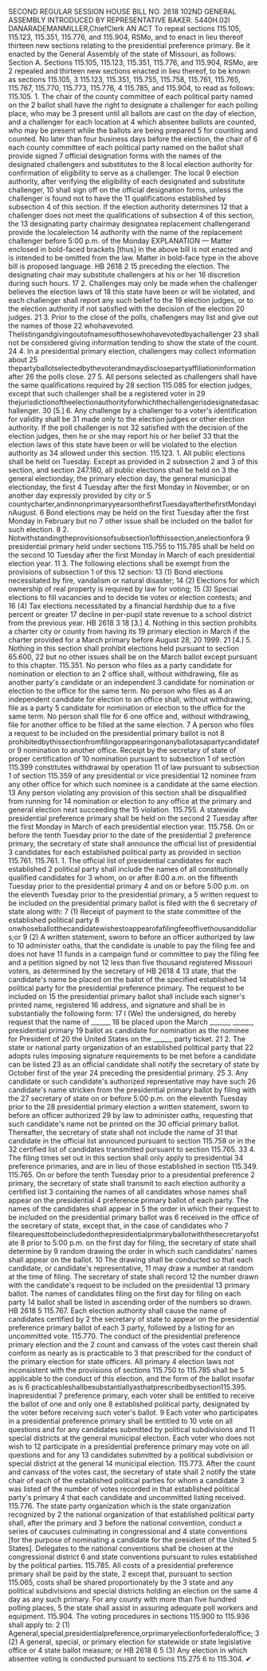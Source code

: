 SECOND REGULAR SESSION
HOUSE BILL NO. 2618
102ND GENERAL ASSEMBLY
INTRODUCED BY REPRESENTATIVE BAKER.
5440H.02I DANARADEMANMILLER,ChiefClerk
AN ACT
To repeal sections 115.105, 115.123, 115.351, 115.776, and 115.904, RSMo, and to enact in
lieu thereof thirteen new sections relating to the presidential preference primary.
Be it enacted by the General Assembly of the state of Missouri, as follows:
Section A. Sections 115.105, 115.123, 115.351, 115.776, and 115.904, RSMo, are
2 repealed and thirteen new sections enacted in lieu thereof, to be known as sections 115.105,
3 115.123, 115.351, 115.755, 115.758, 115.761, 115.765, 115.767, 115.770, 115.773, 115.776,
4 115.785, and 115.904, to read as follows:
115.105. 1. The chair of the county committee of each political party named on the
2 ballot shall have the right to designate a challenger for each polling place, who may be
3 present until all ballots are cast on the day of election, and a challenger for each location at
4 which absentee ballots are counted, who may be present while the ballots are being prepared
5 for counting and counted. No later than four business days before the election, the chair of
6 each county committee of each political party named on the ballot shall provide signed
7 official designation forms with the names of the designated challengers and substitutes to the
8 local election authority for confirmation of eligibility to serve as a challenger. The local
9 election authority, after verifying the eligibility of each designated and substitute challenger,
10 shall sign off on the official designation forms, unless the challenger is found not to have the
11 qualifications established by subsection 4 of this section. If the election authority determines
12 that a challenger does not meet the qualifications of subsection 4 of this section, the
13 designating party chairmay designatea replacement challengerand provide the localelection
14 authority with the name of the replacement challenger before 5:00 p.m. of the Monday
EXPLANATION — Matter enclosed in bold-faced brackets [thus] in the above bill is not enacted and is
intended to be omitted from the law. Matter in bold-face type in the above bill is proposed language.
HB 2618 2
15 preceding the election. The designating chair may substitute challengers at his or her
16 discretion during such hours.
17 2. Challenges may only be made when the challenger believes the election laws of
18 this state have been or will be violated, and each challenger shall report any such belief to the
19 election judges, or to the election authority if not satisfied with the decision of the election
20 judges.
21 3. Prior to the close of the polls, challengers may list and give out the names of those
22 whohavevoted. Thelistingandgivingoutofnamesofthosewhohavevotedbyachallenger
23 shall not be considered giving information tending to show the state of the count.
24 4. In a presidential primary election, challengers may collect information about
25 thepartyballotselectedbythevoterandmaydisclosepartyaffiliationinformationafter
26 the polls close.
27 5. All persons selected as challengers shall have the same qualifications required by
28 section 115.085 for election judges, except that such challenger shall be a registered voter in
29 thejurisdictionoftheelectionauthorityforwhichthechallengerisdesignatedasachallenger.
30 [5.] 6. Any challenge by a challenger to a voter's identification for validity shall be
31 made only to the election judges or other election authority. If the poll challenger is not
32 satisfied with the decision of the election judges, then he or she may report his or her belief
33 that the election laws of this state have been or will be violated to the election authority as
34 allowed under this section.
115.123. 1. All public elections shall be held on Tuesday. Except as provided in
2 subsection 2 and 3 of this section, and section 247.180, all public elections shall be held on
3 the general electionday, the primary election day, the general municipal electionday, the first
4 Tuesday after the first Monday in November, or on another day expressly provided by city or
5 countycharter,andinnonprimaryyearsonthefirstTuesdayafterthefirstMondayinAugust.
6 Bond elections may be held on the first Tuesday after the first Monday in February but no
7 other issue shall be included on the ballot for such election.
8 2. Notwithstandingtheprovisionsofsubsection1ofthissection,anelectionfora
9 presidential primary held under sections 115.755 to 115.785 shall be held on the second
10 Tuesday after the first Monday in March of each presidential election year.
11 3. The following elections shall be exempt from the provisions of subsection 1 of this
12 section:
13 (1) Bond elections necessitated by fire, vandalism or natural disaster;
14 (2) Elections for which ownership of real property is required by law for voting;
15 (3) Special elections to fill vacancies and to decide tie votes or election contests; and
16 (4) Tax elections necessitated by a financial hardship due to a five percent or greater
17 decline in per-pupil state revenue to a school district from the previous year.
HB 2618 3
18 [3.] 4. Nothing in this section prohibits a charter city or county from having its
19 primary election in March if the charter provided for a March primary before August 28,
20 1999.
21 [4.] 5. Nothing in this section shall prohibit elections held pursuant to section 65.600,
22 but no other issues shall be on the March ballot except pursuant to this chapter.
115.351. No person who files as a party candidate for nomination or election to an
2 office shall, without withdrawing, file as another party's candidate or an independent
3 candidate for nomination or election to the office for the same term. No person who files as
4 an independent candidate for election to an office shall, without withdrawing, file as a party
5 candidate for nomination or election to the office for the same term. No person shall file for
6 one office and, without withdrawing, file for another office to be filled at the same election.
7 A person who files a request to be included on the presidential primary ballot is not
8 prohibitedbythissectionfromfilingorappearingonanyballotasapartycandidatefor
9 nomination to another office. Receipt by the secretary of state of proper certification of
10 nomination pursuant to subsection 1 of section 115.399 constitutes withdrawal by operation
11 of law pursuant to subsection 1 of section 115.359 of any presidential or vice presidential
12 nominee from any other office for which such nominee is a candidate at the same election.
13 Any person violating any provision of this section shall be disqualified from running for
14 nomination or election to any office at the primary and general election next succeeding the
15 violation.
115.755. A statewide presidential preference primary shall be held on the second
2 Tuesday after the first Monday in March of each presidential election year.
115.758. On or before the tenth Tuesday prior to the date of the presidential
2 preference primary, the secretary of state shall announce the official list of presidential
3 candidates for each established political party as provided in section 115.761.
115.761. 1. The official list of presidential candidates for each established
2 political party shall include the names of all constitutionally qualified candidates for
3 whom, on or after 8:00 a.m. on the fifteenth Tuesday prior to the presidential primary
4 and on or before 5:00 p.m. on the eleventh Tuesday prior to the presidential primary, a
5 written request to be included on the presidential primary ballot is filed with the
6 secretary of state along with:
7 (1) Receipt of payment to the state committee of the established political party
8 onwhoseballotthecandidatewishestoappearofafilingfeeoffivethousanddollars;or
9 (2) A written statement, sworn to before an officer authorized by law to
10 administer oaths, that the candidate is unable to pay the filing fee and does not have
11 funds in a campaign fund or committee to pay the filing fee and a petition signed by not
12 less than five thousand registered Missouri voters, as determined by the secretary of
HB 2618 4
13 state, that the candidate's name be placed on the ballot of the specified established
14 political party for the presidential preference primary. The request to be included on
15 the presidential primary ballot shall include each signer's printed name, registered
16 address, and signature and shall be in substantially the following form:
17 I (We) the undersigned, do hereby request that the name of ______
18 be placed upon the March ______, ______, presidential primary
19 ballot as candidate for nomination as the nominee for President of
20 the United States on the ______ party ticket.
21 2. The state or national party organization of an established political party that
22 adopts rules imposing signature requirements to be met before a candidate can be listed
23 as an official candidate shall notify the secretary of state by October first of the year
24 preceding the presidential primary.
25 3. Any candidate or such candidate's authorized representative may have such
26 candidate's name stricken from the presidential primary ballot by filing with the
27 secretary of state on or before 5:00 p.m. on the eleventh Tuesday prior to the
28 presidential primary election a written statement, sworn to before an officer authorized
29 by law to administer oaths, requesting that such candidate's name not be printed on the
30 official primary ballot. Thereafter, the secretary of state shall not include the name of
31 that candidate in the official list announced pursuant to section 115.758 or in the
32 certified list of candidates transmitted pursuant to section 115.765.
33 4. The filing times set out in this section shall only apply to presidential
34 preference primaries, and are in lieu of those established in section 115.349.
115.765. On or before the tenth Tuesday prior to a presidential preference
2 primary, the secretary of state shall transmit to each election authority a certified list
3 containing the names of all candidates whose names shall appear on the presidential
4 preference primary ballot of each party. The names of the candidates shall appear in
5 the order in which their request to be included on the presidential primary ballot was
6 received in the office of the secretary of state, except that, in the case of candidates who
7 filearequesttobeincludedonthepresidentialprimaryballotwiththesecretaryofstate
8 prior to 5:00 p.m. on the first day for filing, the secretary of state shall determine by
9 random drawing the order in which such candidates' names shall appear on the ballot.
10 The drawing shall be conducted so that each candidate, or candidate's representative,
11 may draw a number at random at the time of filing. The secretary of state shall record
12 the number drawn with the candidate's request to be included on the presidential
13 primary ballot. The names of candidates filing on the first day for filing on each party
14 ballot shall be listed in ascending order of the numbers so drawn.
HB 2618 5
115.767. Each election authority shall cause the name of candidates certified by
2 the secretary of state to appear on the presidential preference primary ballot of each
3 party, followed by a listing for an uncommitted vote.
115.770. The conduct of the presidential preference primary election and the
2 count and canvass of the votes cast therein shall conform as nearly as is practicable to
3 that prescribed for the conduct of the primary election for state officers. All primary
4 election laws not inconsistent with the provisions of sections 115.750 to 115.785 shall be
5 applicable to the conduct of this election, and the form of the ballot insofar as is
6 practicableshallbesubstantiallyasthatprescribedbysection115.395. Inapresidential
7 preference primary, each voter shall be entitled to receive the ballot of one and only one
8 established political party, designated by the voter before receiving such voter's ballot.
9 Each voter who participates in a presidential preference primary shall be entitled to
10 vote on all questions and for any candidates submitted by political subdivisions and
11 special districts at the general municipal election. Each voter who does not wish to
12 participate in a presidential preference primary may vote on all questions and for any
13 candidates submitted by a political subdivision or special district at the general
14 municipal election.
115.773. After the count and canvass of the votes cast, the secretary of state shall
2 notify the state chair of each of the established political parties for whom a candidate
3 was listed of the number of votes recorded in that established political party's primary
4 that each candidate and uncommitted listing received.
115.776. The state party organization which is the state organization recognized by
2 the national organization of that established political party shall, after the primary and
3 before the national convention, conduct a series of caucuses culminating in congressional and
4 state conventions [for the purpose of nominating a candidate for the president of the United
5 States]. Delegates to the national conventions shall be chosen at the congressional district
6 and state conventions pursuant to rules established by the political parties.
115.785. All costs of a presidential preference primary shall be paid by the state,
2 except that, pursuant to section 115.065, costs shall be shared proportionately by the
3 state and any political subdivisions and special districts holding an election on the same
4 day as any such primary. For any county with more than five hundred polling places,
5 the state shall assist in assuring adequate poll workers and equipment.
115.904. The voting procedures in sections 115.900 to 115.936 shall apply to:
2 (1) Ageneral,special,presidentialpreference,orprimaryelectionforfederaloffice;
3 (2) A general, special, or primary election for statewide or state legislative office or
4 state ballot measure; or
HB 2618 6
5 (3) Any election in which absentee voting is conducted pursuant to sections 115.275
6 to 115.304.
✔